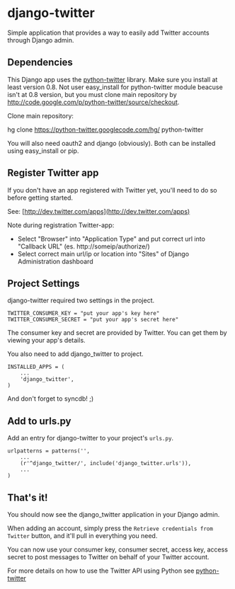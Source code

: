 django-twitter
============

Simple application that provides a way to easily add Twitter accounts through Django admin.

Dependencies
------------

This Django app uses the [python-twitter](http://code.google.com/p/python-twitter/) library. Make sure you install at least version 0.8.
Not user easy_install for python-twitter module beacuse isn't at 0.8 version, but you must clone main repository by http://code.google.com/p/python-twitter/source/checkout.

Clone main repository:

hg clone https://python-twitter.googlecode.com/hg/ python-twitter

You will also need oauth2 and django (obviously). Both can be installed using  easy_install or pip.


Register Twitter app
--------------------

If you don't have an app registered with Twitter yet, you'll need to do so before getting started.

See: [http://dev.twitter.com/apps](http://dev.twitter.com/apps)

Note during registration Twitter-app:
- Select "Browser" into "Application Type" and put correct url into "Callback URL" (es. http://someip/authorize/)
- Select correct main url/ip or location into "Sites" of Django Administration dashboard

Project Settings
----------------

django-twitter required two settings in the project.

    TWITTER_CONSUMER_KEY = "put your app's key here"
    TWITTER_CONSUMER_SECRET = "put your app's secret here"

The consumer key and secret are provided by Twitter. You can get them by viewing your app's details.

You also need to add django_twitter to project.

    INSTALLED_APPS = (
        ...
        'django_twitter',
    )

And don't forget to syncdb! ;)


Add to urls.py
--------------

Add an entry for django-twitter to your project's `urls.py`.

    urlpatterns = patterns('',
        ...
        (r'^django_twitter/', include('django_twitter.urls')),
        ...
    )


That's it!
----------

You should now see the django_twitter application in your Django admin. 

When adding an account, simply press the ``Retrieve credentials from Twitter`` button, and it'll pull in everything you need.

You can now use your consumer key, consumer secret, access key, access secret to post messages to Twitter on behalf of your Twitter account.

For more details on how to use the Twitter API using Python see [python-twitter](http://code.google.com/p/python-twitter/)
